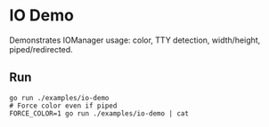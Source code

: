 # IO Demo

Demonstrates IOManager usage: color, TTY detection, width/height, piped/redirected.

## Run

```
go run ./examples/io-demo
# Force color even if piped
FORCE_COLOR=1 go run ./examples/io-demo | cat
```
